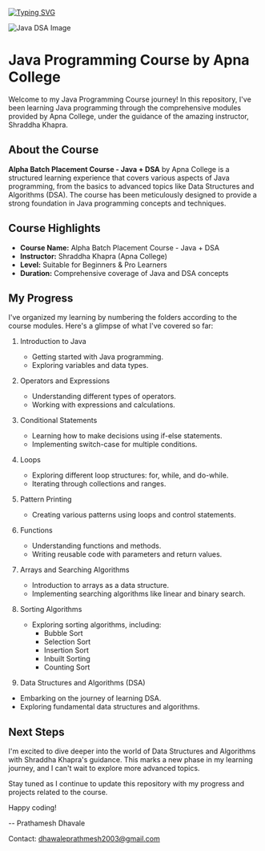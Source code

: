 [![Typing SVG](https://readme-typing-svg.demolab.com?font=ADLaM+Display&size=40&duration=4000&background=2400FF00&center=true&multiline=true&width=850&height=103&lines=Hey+There+%F0%9F%91%8B;Welcome+to+My+Repository)](https://git.io/typing-svg)

![Java DSA Image](https://github.com/prathmesh-cpu/Java-Programming.git)

# Java Programming Course by Apna College

Welcome to my Java Programming Course journey! In this repository, I've been learning Java programming through the comprehensive modules provided by Apna College, under the guidance of the amazing instructor, Shraddha Khapra.

## About the Course

**Alpha Batch Placement Course - Java + DSA** by Apna College is a structured learning experience that covers various aspects of Java programming, from the basics to advanced topics like Data Structures and Algorithms (DSA). The course has been meticulously designed to provide a strong foundation in Java programming concepts and techniques.

## Course Highlights
- **Course Name:** Alpha Batch Placement Course - Java + DSA
- **Instructor:** Shraddha Khapra (Apna College)
- **Level:** Suitable for Beginners & Pro Learners
- **Duration:** Comprehensive coverage of Java and DSA concepts

## My Progress
I've organized my learning by numbering the folders according to the course modules. Here's a glimpse of what I've covered so far:

1. Introduction to Java
   - Getting started with Java programming.
   - Exploring variables and data types.

2. Operators and Expressions
   - Understanding different types of operators.
   - Working with expressions and calculations.

3. Conditional Statements
   - Learning how to make decisions using if-else statements.
   - Implementing switch-case for multiple conditions.

4. Loops
   - Exploring different loop structures: for, while, and do-while.
   - Iterating through collections and ranges.

5. Pattern Printing
   - Creating various patterns using loops and control statements.

6. Functions
   - Understanding functions and methods.
   - Writing reusable code with parameters and return values.

8. Arrays and Searching Algorithms
   - Introduction to arrays as a data structure.
   - Implementing searching algorithms like linear and binary search.

9. Sorting Algorithms
   - Exploring sorting algorithms, including:
     - Bubble Sort
     - Selection Sort
     - Insertion Sort
     - Inbuilt Sorting
     - Counting Sort

10. Data Structures and Algorithms (DSA)
   - Embarking on the journey of learning DSA.
   - Exploring fundamental data structures and algorithms.

## Next Steps

I'm excited to dive deeper into the world of Data Structures and Algorithms with Shraddha Khapra's guidance. This marks a new phase in my learning journey, and I can't wait to explore more advanced topics.

Stay tuned as I continue to update this repository with my progress and projects related to the course.

Happy coding!

-- Prathamesh Dhavale

Contact: dhawaleprathmesh2003@gmail.com